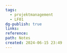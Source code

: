 ```yaml
---
tags:
  - projektmanagement
  - LF01
dg-publish: true
links: 
reference: 
path: Notes
created: 2024-06-15 23:49
---
```

